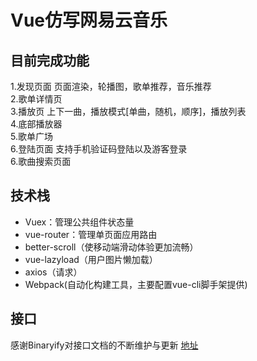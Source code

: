 Vue仿写网易云音乐
====
目前完成功能
----
1.发现页面  页面渲染，轮播图，歌单推荐，音乐推荐</br>
2.歌单详情页</br>
3.播放页 上下一曲，播放模式[单曲，随机，顺序]，播放列表</br>
4.底部播放器 </br>
5.歌单广场</br>
6.登陆页面 支持手机验证码登陆以及游客登录</br>
6.歌曲搜索页面

技术栈
----
* Vuex：管理公共组件状态量
* vue-router：管理单页面应用路由
* better-scroll（使移动端滑动体验更加流畅）
* vue-lazyload（用户图片懒加载）
* axios（请求）
* Webpack(自动化构建工具，主要配置vue-cli脚手架提供)

 接口
  ----
感谢Binaryify对接口文档的不断维护与更新 [地址](https://github.com/Binaryify/NeteaseCloudMusicApi)
